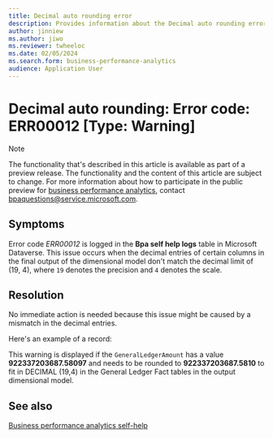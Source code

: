 ```yaml
---
title: Decimal auto rounding error
description: Provides information about the Decimal auto rounding error (error code ERR00012) in business performance analytics in Microsoft Dynamics 365 Finance.
author: jinniew
ms.author: jiwo
ms.reviewer: twheeloc 
ms.date: 02/05/2024
ms.search.form: business-performance-analytics
audience: Application User
---
```

# Decimal auto rounding: Error code: ERR00012 [Type: Warning]

> [!NOTE]
> The functionality that's described in this article is available as part of a preview release. The functionality and the content of this article are subject to change. For more information about how to participate in the public preview for [business performance analytics](/dynamics365/finance/business-performance-analytics/business-performance-analytics-home-page), contact <bpaquestions@service.microsoft.com>.

## Symptoms

Error code *ERR00012* is logged in the **Bpa self help logs** table in Microsoft Dataverse. This issue occurs when the decimal entries of certain columns in the final output of the dimensional model don't match the decimal limit of (19, 4), where `19` denotes the precision and `4` denotes the scale.

## Resolution

No immediate action is needed because this issue might be caused by a mismatch in the decimal entries.

Here's an example of a record:

This warning is displayed if the `GeneralLedgerAmount` has a value **922337203687.58097** and needs to be rounded to **922337203687.5810** to fit in DECIMAL (19,4) in the General Ledger Fact tables in the output dimensional model.

## See also

[Business performance analytics self-help](business-performance-analytics-self-help-overview.md)
